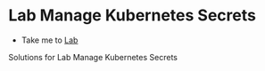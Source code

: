 # Lab Manage Kubernetes Secrets
  - Take me to [Lab](https://kodekloud.com/courses/1378608/lectures/31808498)

Solutions for Lab Manage Kubernetes Secrets

